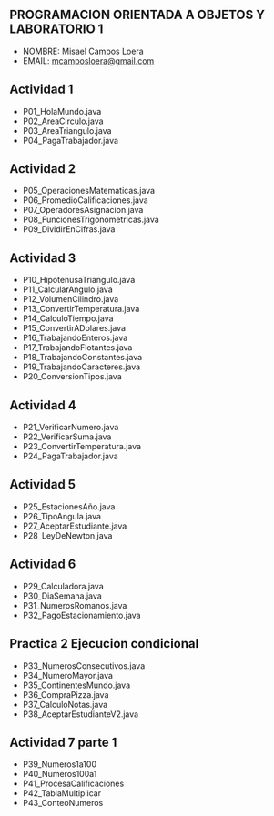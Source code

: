 ## PROGRAMACION ORIENTADA A OBJETOS Y LABORATORIO 1
- NOMBRE: Misael Campos Loera
- EMAIL: mcamposloera@gmail.com

## Actividad 1
- P01_HolaMundo.java
- P02_AreaCirculo.java
- P03_AreaTriangulo.java
- P04_PagaTrabajador.java

## Actividad 2
- P05_OperacionesMatematicas.java
- P06_PromedioCalificaciones.java
- P07_OperadoresAsignacion.java
- P08_FuncionesTrigonometricas.java
- P09_DividirEnCifras.java

## Actividad 3
- P10_HipotenusaTriangulo.java
- P11_CalcularAngulo.java
- P12_VolumenCilindro.java
- P13_ConvertirTemperatura.java
- P14_CalculoTiempo.java
- P15_ConvertirADolares.java
- P16_TrabajandoEnteros.java
- P17_TrabajandoFlotantes.java
- P18_TrabajandoConstantes.java
- P19_TrabajandoCaracteres.java
- P20_ConversionTipos.java


## Actividad 4
- P21_VerificarNumero.java
- P22_VerificarSuma.java
- P23_ConvertirTemperatura.java
- P24_PagaTrabajador.java

## Actividad 5
- P25_EstacionesAño.java
- P26_TipoAngula.java
- P27_AceptarEstudiante.java
- P28_LeyDeNewton.java

## Actividad 6
- P29_Calculadora.java
- P30_DiaSemana.java
- P31_NumerosRomanos.java
- P32_PagoEstacionamiento.java

## Practica 2 Ejecucion condicional
- P33_NumerosConsecutivos.java
- P34_NumeroMayor.java
- P35_ContinentesMundo.java
- P36_CompraPizza.java
- P37_CalculoNotas.java
- P38_AceptarEstudianteV2.java

## Actividad 7 parte 1
- P39_Numeros1a100
- P40_Numeros100a1
- P41_ProcesaCalificaciones
- P42_TablaMultiplicar
- P43_ConteoNumeros
